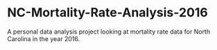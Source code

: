 # NC-Mortality-Rate-Analysis-2016
A personal data analysis project looking at mortality rate data for North Carolina in the year 2016.
